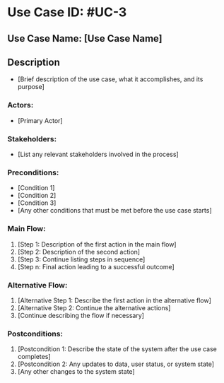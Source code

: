 # Use Case ID: #UC-3

## Use Case Name: [Use Case Name]

## Description
- [Brief description of the use case, what it accomplishes, and its purpose]

### Actors:
- [Primary Actor]

### Stakeholders:
- [List any relevant stakeholders involved in the process]

### Preconditions:
- [Condition 1]
- [Condition 2]
- [Condition 3]
- [Any other conditions that must be met before the use case starts]

### Main Flow:
1. [Step 1: Description of the first action in the main flow]
2. [Step 2: Description of the second action]
3. [Step 3: Continue listing steps in sequence]
4. [Step n: Final action leading to a successful outcome]

### Alternative Flow:
1. [Alternative Step 1: Describe the first action in the alternative flow]
2. [Alternative Step 2: Continue the alternative actions]
3. [Continue describing the flow if necessary]

### Postconditions:
1. [Postcondition 1: Describe the state of the system after the use case completes]
2. [Postcondition 2: Any updates to data, user status, or system state]
3. [Any other changes to the system state]

